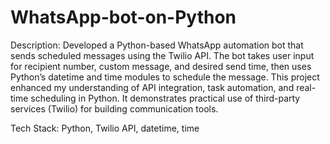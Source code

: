 # WhatsApp-bot-on-Python

Description:
Developed a Python-based WhatsApp automation bot that sends scheduled messages using the Twilio API. The bot takes user input for recipient number, custom message, and desired send time, then uses Python’s datetime and time modules to schedule the message. This project enhanced my understanding of API integration, task automation, and real-time scheduling in Python. It demonstrates practical use of third-party services (Twilio) for building communication tools.

Tech Stack: Python, Twilio API, datetime, time